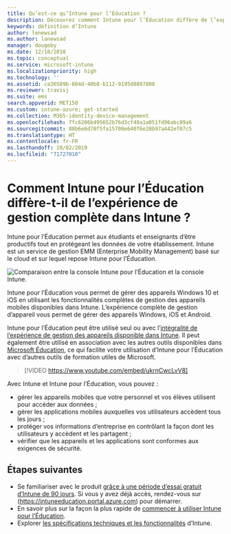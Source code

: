 ```yaml
---
title: Qu’est-ce qu’Intune pour l’Éducation ?
description: Découvrez comment Intune pour l’Éducation diffère de l’expérience de gestion Intune complète.
keywords: définition d’Intune
author: lenewsad
ms.author: lanewsad
manager: dougeby
ms.date: 12/18/2018
ms.topic: conceptual
ms.service: microsoft-intune
ms.localizationpriority: high
ms.technology: ''
ms.assetid: ca36589b-804d-40b8-b112-9195d8897800
ms.reviewer: travisj
ms.suite: ems
search.appverid: MET150
ms.custom: intune-azure; get-started
ms.collection: M365-identity-device-management
ms.openlocfilehash: 7fc6206b495652b76d3cf48a1a051fd96abc09a6
ms.sourcegitcommit: 88b6e6d70f5fa15708e640f6e20b97a442ef07c5
ms.translationtype: HT
ms.contentlocale: fr-FR
ms.lasthandoff: 10/02/2019
ms.locfileid: "71727010"
---
```

# <a name="how-is-intune-for-education-different-from-the-full-device-management-experience-in-intune"></a>Comment Intune pour l’Éducation diffère-t-il de l’expérience de gestion complète dans Intune ?

Intune pour l’Éducation permet aux étudiants et enseignants d’être productifs tout en protégeant les données de votre établissement. Intune est un service de gestion EMM (Enterprise Mobility Management) basé sur le cloud et sur lequel repose Intune pour l’Éducation.

![Comparaison entre la console Intune pour l’Éducation et la console Intune.](./media/introduction-intune-education/intune-azure-vs-intuneEDU.png)

Intune pour l’Éducation vous permet de gérer des appareils Windows 10 et iOS en utilisant les fonctionnalités complètes de gestion des appareils mobiles disponibles dans Intune. L’expérience complète de gestion d’appareil vous permet de gérer des appareils Windows, iOS et Android.  

Intune pour l’Éducation peut être utilisé seul ou avec l’[intégralité de l’expérience de gestion des appareils disponible dans Intune](what-is-intune.md). Il peut également être utilisé en association avec les autres outils disponibles dans [Microsoft Éducation](https://microsoft.com/education), ce qui facilite votre utilisation d’Intune pour l’Éducation avec d’autres outils de formation utiles de Microsoft.  

> [!VIDEO https://www.youtube.com/embed/ukrnCwcLvV8]

Avec Intune et Intune pour l’Éducation, vous pouvez :
* gérer les appareils mobiles que votre personnel et vos élèves utilisent pour accéder aux données ;
* gérer les applications mobiles auxquelles vos utilisateurs accèdent tous les jours ;
* protéger vos informations d’entreprise en contrôlant la façon dont les utilisateurs y accèdent et les partagent ;
* vérifier que les appareils et les applications sont conformes aux exigences de sécurité.

## <a name="next-steps"></a>Étapes suivantes
* Se familiariser avec le produit [grâce à une période d’essai gratuit d’Intune de 90 jours](https://signup.microsoft.com/Signup?OfferId=5eec053c-cc40-4cd5-a06a-ea8d75cf2686&ali=1). Si vous y avez déjà accès, rendez-vous sur (https://intuneeducation.portal.azure.com) pour démarrer.
* En savoir plus sur la façon la plus rapide de [commencer à utiliser Intune pour l’Éducation](/intune-education/what-is-express-configuration).
* Explorer [les spécifications techniques et les fonctionnalités](/intune/supported-devices-browsers) d’Intune.
